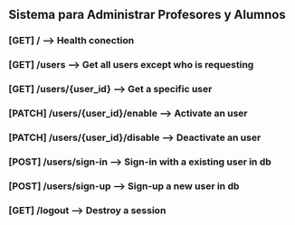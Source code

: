 ## Sistema para Administrar Profesores y Alumnos


### [GET] / --> Health conection

### [GET] /users --> Get all users except who is requesting

### [GET] /users/{user_id} --> Get a specific user

### [PATCH] /users/{user_id}/enable --> Activate an user

### [PATCH] /users/{user_id}/disable --> Deactivate an user

### [POST] /users/sign-in --> Sign-in with a existing user in db

### [POST] /users/sign-up --> Sign-up a new user in db

### [GET] /logout --> Destroy a session